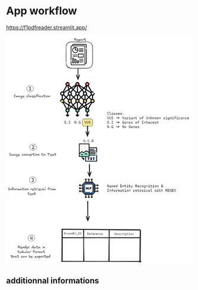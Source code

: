 # App workflow 

https://f1pdfreader.streamlit.app/

<img src="./data_extraction_workflow.png" bacbackground-color="white" title="hover text">

## additionnal informations